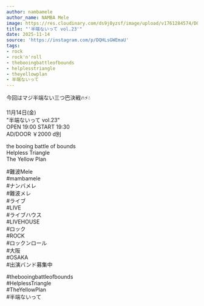 ```yaml
---
author: nambamele
author_name: NAMBA Mele
image: https://res.cloudinary.com/ds9j0yzsf/image/upload/v1761284574/DQHLsGWEmaU.jpg
title: "'半端ないって vol.23'"
date: 2025-11-14
source: 'https://instagram.com/p/DQHLsGWEmaU'
tags:
- rock
- rock'n'roll
- thebooingbattleofbounds
- helplesstriangle
- theyellowplan
- 半端ないって
---
```

今回はマジ半端ない三つ巴決戦🔥⚡💧

11月14日(金)<br>
"半端ないって vol.23"<br>
OPEN 19:00 START 19:30<br>
AD/DOOR ￥2000 d別

the booing battle of bounds<br>
Helpless Triangle<br>
The Yellow Plan

#難波Mele<br>
#mambamele<br>
#ナンバメレ<br>
#難波メレ<br>
#ライブ<br>
#LIVE<br>
#ライブハウス<br>
#LIVEHOUSE<br>
#ロック<br>
#ROCK<br>
#ロックンロール<br>
#大阪<br>
#OSAKA<br>
#出演バンド募集中

#thebooingbattleofbounds<br>
#HelplessTriangle<br>
#TheYellowPlan<br>
#半端ないって